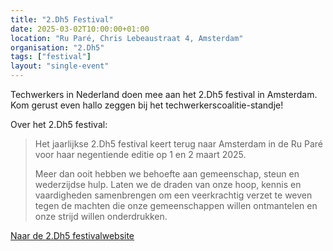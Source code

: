 ```yaml
---
title: "2.Dh5 Festival"
date: 2025-03-02T10:00:00+01:00
location: "Ru Paré, Chris Lebeaustraat 4, Amsterdam"
organisation: "2.Dh5"
tags: ["festival"]
layout: "single-event"
---
```


Techwerkers in Nederland doen mee aan het 2.Dh5 festival in Amsterdam. Kom gerust even hallo zeggen bij het techwerkerscoalitie-standje!

Over het 2.Dh5 festival:

> Het jaarlijkse 2.Dh5 festival keert terug naar Amsterdam in de Ru Paré voor haar negentiende editie op 1 en 2 maart 2025.
>
> Meer dan ooit hebben we behoefte aan gemeenschap, steun en wederzijdse hulp. Laten we de draden van onze hoop, kennis en vaardigheden samenbrengen om een veerkrachtig verzet te weven tegen de machten die onze gemeenschappen willen ontmantelen en onze strijd willen onderdrukken.

[Naar de 2.Dh5 festivalwebsite](https://www.2dh5.nl)

